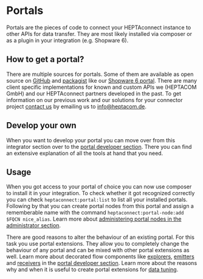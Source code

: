 # Portals

Portals are the pieces of code to connect your HEPTAconnect instance to other APIs for data transfer.
They are most likely installed via composer or as a plugin in your integration (e.g. Shopware 6).


## How to get a portal?

There are multiple sources for portals.
Some of them are available as open source on [GitHub](https://github.com/topics/heptaconnect-portal) and [packagist](https://packagist.org/?tags=heptaconnect%20portal) like our [Shopware 6 portal](https://github.com/HEPTACOM/heptaconnect-portal-local-shopware-platform).
There are many client specific implementations for known and custom APIs we (HEPTACOM GmbH) and our HEPTAconnect partners developed in the past.
To get information on our previous work and our solutions for your connector project [contact us](https://www.heptacom.de/kontakt/) by emailing us to [info@heptacom.de](mailto:info@heptacom.de?subject=HEPTAconnect%20portal).


## Develop your own

When you want to develop your portal you can move over from this integrator section over to the [portal developer section](../portal-developer/index.md).
There you can find an extensive explanation of all the tools at hand that you need.


## Usage

When you got access to your portal of choice you can now use composer to install it in your integration.
To check whether it got recognized correctly you can check `heptaconnect:portal:list` to list all your installed portals.
Following by that you can create portal nodes from this portal and assign a rememberable name with the command `heptaconnect:portal-node:add $FQCN nice_alias`.
Learn more about [administering portal nodes in the administrator section](../administrator/portal-node.md).

There are good reasons to alter the behaviour of an existing portal.
For this task you use portal extensions.
They allow you to completely change the behaviour of any portal and can be mixed with other portal extensions as well.
Learn more about decorated flow components like [explorers](../portal-developer/explorer-decoration.md), [emitters](../portal-developer/emitter-decoration.md) and [receivers](../portal-developer/receiver-decoration.md) in the [portal developer section](../portal-developer/index.md).
Learn more about the reasons why and when it is useful to create portal extensions for [data tuning](./data-tuning.md).
